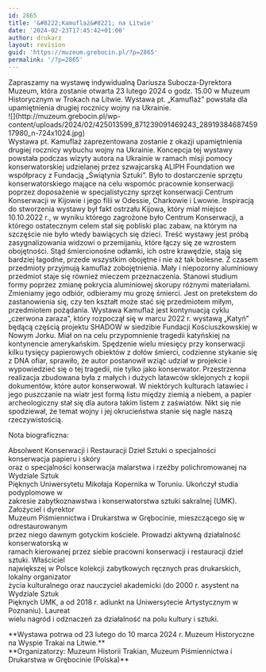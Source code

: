```yaml
---
id: 2865
title: '&#8222;Kamuflaż&#8221; na Litwie'
date: '2024-02-23T17:45:42+01:00'
author: drukarz
layout: revision
guid: 'https://muzeum.grebocin.pl/?p=2865'
permalink: '/?p=2865'
---
```


<div class="x78zum5 xdt5ytf xz62fqu x16ldp7u"><div class="xu06os2 x1ok221b"><div class="xdj266r x11i5rnm xat24cr x1mh8g0r x1vvkbs x126k92a"><div dir="auto">Zapraszamy na wystawę indywidualną Dariusza Subocza-Dyrektora Muzeum, która zostanie otwarta 23 lutego 2024 o godz. 15.00 w Muzeum Historycznym w Trokach na Litwie. Wystawa pt. „Kamuflaż” powstała dla upamiętnienia drugiej rocznicy wojny na Ukrainie.</div></div></div><div dir="auto"></div><div dir="auto"></div><div class="xu06os2 x1ok221b"><div class="xdj266r x11i5rnm xat24cr x1mh8g0r x1vvkbs x126k92a"><div dir="auto"></div></div><div dir="auto">![](http://muzeum.grebocin.pl/wp-content/uploads/2024/02/425013599_871239091469243_2891938468745917980_n-724x1024.jpg)</div><div class="x11i5rnm xat24cr x1mh8g0r x1vvkbs xtlvy1s x126k92a"><div dir="auto"></div><div dir="auto"></div>Wystawa pt. Kamuflaż zaprezentowana zostanie z okazji upamiętnienia drugiej rocznicy  
wybuchu wojny na Ukrainie. Koncepcja tej wystawy powstała podczas wizyty autora na  
Ukrainie w ramach misji pomocy konserwatorskiej udzielanej przez szwajcarską ALIPH  
Foundation we współpracy z Fundacją „Świątynia Sztuki”. Było to dostarczenie sprzętu  
konserwatorskiego mające na celu wspomóc pracownie konserwacji poprzez doposażenie w  
specjalistyczny sprzęt konserwacji Centrum Konserwacji w Kijowie i jego filii w Odessie,  
Charkowie i Lwowie.  
Inspiracją do stworzenia wystawy był fakt ostrzału Kijowa, który miał miejsce 10.10.2022 r.,  
w wyniku którego zagrożone było Centrum Konserwacji, a którego ostatecznym celem stał  
się pobliski plac zabaw, na którym na szczęście nie było wtedy bawiących się dzieci.  
Treść wystawy jest próbą zasygnalizowania widzowi o przemijaniu, które łączy się ze  
wzrostem obojętności. Stąd śmiercionośne odłamki, ich ostre krawędzie, stają się bardziej  
łagodne, przede wszystkim obojętne i nie aż tak bolesne. Z czasem przedmioty przyjmują  
kamuflaż zobojętnienia.  
Mały i niepozorny aluminiowy przedmiot staje się również mieczem przeznaczenia. Stanowi  
studium formy poprzez zmianę pokrycia aluminiowej skorupy różnymi materiałami.  
Zmieniamy jego odbiór, odbieramy mu grozę śmierci. Jest on pretekstem do zastanowienia  
się, czy ten kształt może stać się przedmiotem miłym, przedmiotem pożądania.  
Wystawa Kamuflaż jest kontynuacją cyklu „czerwona zaraza”, który rozpoczął się w marcu  
2022 r. wystawą „Katyń” będącą częścią projektu SHADOW w siedzibie Fundacji  
Kościuszkowskiej w Nowym Jorku. Miał on na celu przypomnienie tragedii katyńskiej na  
kontynencie amerykańskim. Spędzenie wielu miesięcy przy konserwacji kilku tysięcy  
papierowych obiektów z dołów śmierci, codzienne stykanie się z DNA ofiar, sprawiło, że  
autor postanowił wziąć udział w projekcie i wypowiedzieć się o tej tragedii, nie tylko jako  
konserwator.  
Przestrzenna realizacja zbudowana była z małych i dużych latawców sklejonych z kopii  
dokumentów, które autor konserwował. W niektórych kulturach latawiec i jego puszczanie  
na wiatr jest formą listu między ziemią a niebem, a papier archeologiczny stał się dla autora  
takim listem z zaświatów. Nikt się nie spodziewał, że temat wojny i jej okrucieństwa stanie  
się nagle naszą rzeczywistością.

Nota biograficzna:

Absolwent Konserwacji i Restauracji Dzieł Sztuki o specjalności konserwacja papieru i skóry  
oraz o specjalności konserwacja malarstwa i rzeźby polichromowanej na Wydziale Sztuk  
Pięknych Uniwersytetu Mikołaja Kopernika w Toruniu. Ukończył studia podyplomowe w  
zakresie zabytkoznawstwa i konserwatorstwa sztuki sakralnej (UMK). Założyciel i dyrektor  
Muzeum Piśmiennictwa i Drukarstwa w Grębocinie, mieszczącego się w odrestaurowanym  
przez niego dawnym gotyckim kościele. Prowadzi aktywną działalność konserwatorską w  
ramach kierowanej przez siebie pracowni konserwacji i restauracji dzieł sztuki. Właściciel  
największej w Polsce kolekcji zabytkowych ręcznych pras drukarskich, lokalny organizator  
życia kulturalnego oraz nauczyciel akademicki (do 2000 r. asystent na Wydziale Sztuk  
Pięknych UMK, a od 2018 r. adiunkt na Uniwersytecie Artystycznym w Poznaniu). Laureat  
wielu nagród i odznaczeń za działalność na polu kultury i sztuki.

<div dir="auto"></div></div><div class="x11i5rnm xat24cr x1mh8g0r x1vvkbs xtlvy1s x126k92a"><div dir="auto">**Wystawa potrwa od 23 lutego do 10 marca 2024 r. Muzeum Historyczne na Wyspie Trakai na Litwie.**</div></div><div class="x11i5rnm xat24cr x1mh8g0r x1vvkbs xtlvy1s x126k92a"><div dir="auto">**Organizatorzy: Muzeum Historii Trakian, Muzeum Piśmiennictwa i Drukarstwa w Grębocinie (Polska)**</div></div></div></div>